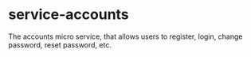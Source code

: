 # service-accounts
The accounts micro service, that allows users to register, login, change password, reset password, etc.

